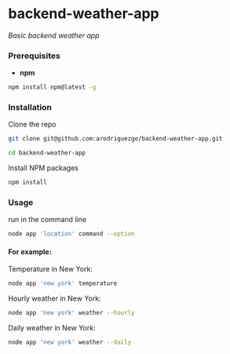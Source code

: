 # backend-weather-app

*Basic backend weather app*

### Prerequisites

* **npm**

```bash
npm install npm@latest -g
```

### Installation

Clone the repo

```bash
git clone git@github.com:arodriguezge/backend-weather-app.git
```
```bash
cd backend-weather-app
```

Install NPM packages

```bash
npm install
```

### Usage

run in the command line

```bash
node app 'location' command --option
```

#### For example:

Temperature in New York:

```bash
node app 'new york' temperature
```

Hourly weather in New York:

```bash
node app 'new york' weather --hourly
```

Daily weather in New York:

```bash
node app 'new york' weather --daily
```
